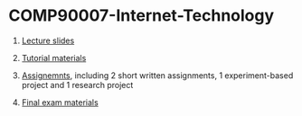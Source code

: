 # COMP90007-Internet-Technology

1. [Lecture slides](https://github.com/infinityglow/COMP90007-Internet-Technology/Lecture)

2. [Tutorial materials](https://github.com/infinityglow/COMP90007-Internet-Technology/Tutorial)

3. [Assignemnts](https://github.com/infinityglow/COMP90007-Internet-Technology/Assignment), including 2 short written assignments, 1 experiment-based project and 1 research project

4. [Final exam materials](https://github.com/infinityglow/COMP90007-Internet-Technology/Exam)
